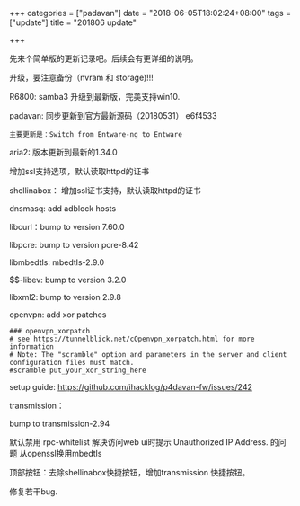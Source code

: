 +++
categories = ["padavan"]
date = "2018-06-05T18:02:24+08:00"
tags = ["update"]
title = "201806 update"

+++

先来个简单版的更新记录吧。后续会有更详细的说明。


升级，要注意备份（nvram 和 storage)!!!

R6800: samba3 升级到最新版，完美支持win10.

padavan: 同步更新到官方最新源码（20180531） e6f4533

    主要更新是：Switch from Entware-ng to Entware

aria2: 版本更新到最新的1.34.0

增加ssl支持选项，默认读取httpd的证书

shellinabox： 增加ssl证书支持，默认读取httpd的证书

dnsmasq: add adblock hosts

libcurl：bump to version 7.60.0

libpcre: bump to version pcre-8.42

libmbedtls: mbedtls-2.9.0

$$-libev: bump to version 3.2.0

libxml2: bump to version 2.9.8

openvpn: add xor patches

```
### openvpn_xorpatch
# see https://tunnelblick.net/cOpenvpn_xorpatch.html for more information
# Note: The "scramble" option and parameters in the server and client configuration files must match.
#scramble put_your_xor_string_here
```

setup guide: https://github.com/ihacklog/p4davan-fw/issues/242


transmission： 

bump to  transmission-2.94

默认禁用 rpc-whitelist 解决访问web ui时提示 Unauthorized IP Address. 的问题
从openssl换用mbedtls

顶部按钮：去除shellinabox快捷按钮，增加transmission 快捷按钮。

修复若干bug.
